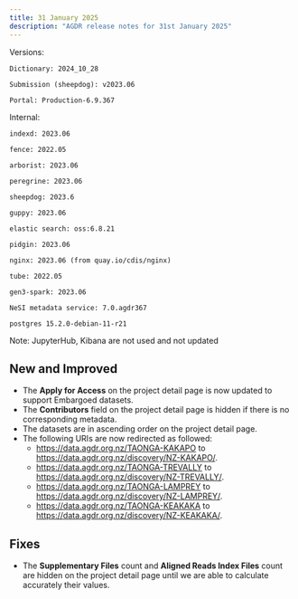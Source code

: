 ```yaml
---
title: 31 January 2025
description: "AGDR release notes for 31st January 2025"
---
```


Versions:

`Dictionary: 2024_10_28`

`Submission (sheepdog): v2023.06`

`Portal: Production-6.9.367`

Internal:

`indexd: 2023.06`

`fence: 2022.05`

`arborist: 2023.06`

`peregrine: 2023.06`

`sheepdog: 2023.6`

`guppy: 2023.06`

`elastic search: oss:6.8.21`

`pidgin: 2023.06`

`nginx: 2023.06 (from quay.io/cdis/nginx)`

`tube: 2022.05`

`gen3-spark: 2023.06`

`NeSI metadata service: 7.0.agdr367`

`postgres 15.2.0-debian-11-r21`

Note: JupyterHub, Kibana are not used and not updated

## New and Improved

- The **Apply for Access** on the project detail page is now updated to support Embargoed datasets.  
- The **Contributors** field on the project detail page is hidden if there is no corresponding metadata.  
- The datasets are in ascending order on the project detail page.  
- The following URIs are now redirected as followed:  
    - https://data.agdr.org.nz/TAONGA-KAKAPO to https://data.agdr.org.nz/discovery/NZ-KAKAPO/. 
    - https://data.agdr.org.nz/TAONGA-TREVALLY to https://data.agdr.org.nz/discovery/NZ-TREVALLY/. 
    - https://data.agdr.org.nz/TAONGA-LAMPREY to https://data.agdr.org.nz/discovery/NZ-LAMPREY/. 
    - https://data.agdr.org.nz/TAONGA-KEAKAKA to https://data.agdr.org.nz/discovery/NZ-KEAKAKA/.   

## Fixes

- The **Supplementary Files** count and **Aligned Reads Index Files** count are hidden on the project detail page until we are able to calculate accurately their values.  
